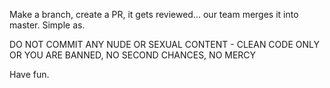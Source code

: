 Make a branch, create a PR, it gets reviewed... our team merges it into master. Simple as.

DO NOT COMMIT ANY NUDE OR SEXUAL CONTENT - CLEAN CODE ONLY OR YOU ARE BANNED, NO SECOND CHANCES, NO MERCY

Have fun.
